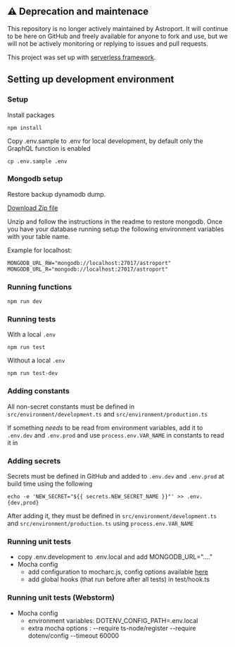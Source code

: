 ## ⚠️ Deprecation and maintenace

This repository is no longer actively maintained by Astroport. It will continue to be here on GitHub and freely available for anyone to fork and use, but we will not be actively monitoring or replying to issues and pull requests.

This project was set up with [serverless framework](http://serverless.com/).

## Setting up development environment

### Setup

Install packages

```
npm install
```

Copy .env.sample to .env for local development, by default only the GraphQL function is enabled

```
cp .env.sample .env
```

### Mongodb setup

Restore backup dynamodb dump.

[Download Zip file](https://astroport-classic-mongodb-dump.s3.eu-west-1.amazonaws.com/astroport-classic-mongodb.zip)

Unzip and follow the instructions in the readme to restore mongodb. 
Once you have your database running setup the following environment variables with your table name.

Example for localhost:

```
MONGODB_URL_RW="mongodb://localhost:27017/astroport"
MONGODB_URL_R="mongodb://localhost:27017/astroport"
```

### Running functions

```
npm run dev
```

### Running tests

With a local `.env`

```
npm run test
```

Without a local `.env`

```
npm run test-dev
```

### Adding constants

All non-secret constants must be defined in `src/environment/development.ts`
and `src/environment/production.ts`

If something _needs_ to be read from environment variables, add it to
`.env.dev` and `.env.prod` and use `process.env.VAR_NAME` in constants to
read it in

### Adding secrets

Secrets must be defined in GitHub and added to `.env.dev` and `.env.prod`
at build time using the following

```
echo -e 'NEW_SECRET="${{ secrets.NEW_SECRET_NAME }}"' >> .env.{dev,prod}
```

After adding it, they must be defined in `src/environment/development.ts`
and `src/environment/production.ts` using `process.env.VAR_NAME`

### Running unit tests

- copy .env.development to .env.local and add MONGODB_URL="...."
- Mocha config
  - add configuration to mocharc.js, config options available [here](https://github.com/mochajs/mocha/blob/master/example/config/.mocharc.js)
  - add global hooks (that run before after all tests) in test/hook.ts

### Running unit tests (Webstorm)

- Mocha config
  - environment variables: DOTENV_CONFIG_PATH=.env.local
  - extra mocha options : --require ts-node/register --require dotenv/config --timeout 60000
